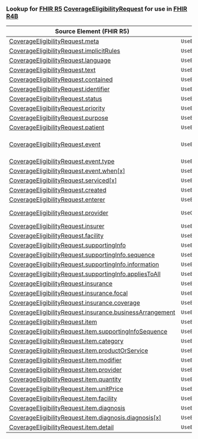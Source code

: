 ### Lookup for [FHIR R5](https://hl7.org/fhir/R5/) [CoverageEligibilityRequest](https://hl7.org/fhir/R5/CoverageEligibilityRequest.html) for use in [FHIR R4B](https://hl7.org/fhir/R4B/)

| Source Element (FHIR R5) | Usage | Target |
| -------------- | ----- | ------ |
| [CoverageEligibilityRequest.meta](https://hl7.org/fhir/R5/CoverageEligibilityRequest.html#resource) | `UseElementSameName` | [CoverageEligibilityRequest.meta](https://hl7.org/fhir/R4B/CoverageEligibilityRequest.html#resource) |
| [CoverageEligibilityRequest.implicitRules](https://hl7.org/fhir/R5/CoverageEligibilityRequest.html#resource) | `UseElementSameName` | [CoverageEligibilityRequest.implicitRules](https://hl7.org/fhir/R4B/CoverageEligibilityRequest.html#resource) |
| [CoverageEligibilityRequest.language](https://hl7.org/fhir/R5/CoverageEligibilityRequest.html#resource) | `UseElementSameName` | [CoverageEligibilityRequest.language](https://hl7.org/fhir/R4B/CoverageEligibilityRequest.html#resource) |
| [CoverageEligibilityRequest.text](https://hl7.org/fhir/R5/CoverageEligibilityRequest.html#resource) | `UseElementSameName` | [CoverageEligibilityRequest.text](https://hl7.org/fhir/R4B/CoverageEligibilityRequest.html#resource) |
| [CoverageEligibilityRequest.contained](https://hl7.org/fhir/R5/CoverageEligibilityRequest.html#resource) | `UseElementSameName` | [CoverageEligibilityRequest.contained](https://hl7.org/fhir/R4B/CoverageEligibilityRequest.html#resource) |
| [CoverageEligibilityRequest.identifier](https://hl7.org/fhir/R5/CoverageEligibilityRequest.html#resource) | `UseElementSameName` | [CoverageEligibilityRequest.identifier](https://hl7.org/fhir/R4B/CoverageEligibilityRequest.html#resource) |
| [CoverageEligibilityRequest.status](https://hl7.org/fhir/R5/CoverageEligibilityRequest.html#resource) | `UseElementSameName` | [CoverageEligibilityRequest.status](https://hl7.org/fhir/R4B/CoverageEligibilityRequest.html#resource) |
| [CoverageEligibilityRequest.priority](https://hl7.org/fhir/R5/CoverageEligibilityRequest.html#resource) | `UseElementSameName` | [CoverageEligibilityRequest.priority](https://hl7.org/fhir/R4B/CoverageEligibilityRequest.html#resource) |
| [CoverageEligibilityRequest.purpose](https://hl7.org/fhir/R5/CoverageEligibilityRequest.html#resource) | `UseElementSameName` | [CoverageEligibilityRequest.purpose](https://hl7.org/fhir/R4B/CoverageEligibilityRequest.html#resource) |
| [CoverageEligibilityRequest.patient](https://hl7.org/fhir/R5/CoverageEligibilityRequest.html#resource) | `UseElementSameName` | [CoverageEligibilityRequest.patient](https://hl7.org/fhir/R4B/CoverageEligibilityRequest.html#resource) |
| [CoverageEligibilityRequest.event](https://hl7.org/fhir/R5/CoverageEligibilityRequest.html#resource) | `UseExtension` | [http://hl7.org/fhir/5.0/StructureDefinition/extension-CoverageEligibilityRequest.event](StructureDefinition-ext-R5-CoverageEligibilityRequest.event.html) |
| [CoverageEligibilityRequest.event.type](https://hl7.org/fhir/R5/CoverageEligibilityRequest.html#resource) | `UseExtensionFromAncestor` | - |
| [CoverageEligibilityRequest.event.when[x]](https://hl7.org/fhir/R5/CoverageEligibilityRequest.html#resource) | `UseExtensionFromAncestor` | - |
| [CoverageEligibilityRequest.serviced[x]](https://hl7.org/fhir/R5/CoverageEligibilityRequest.html#resource) | `UseElementSameName` | [CoverageEligibilityRequest.serviced[x]](https://hl7.org/fhir/R4B/CoverageEligibilityRequest.html#resource) |
| [CoverageEligibilityRequest.created](https://hl7.org/fhir/R5/CoverageEligibilityRequest.html#resource) | `UseElementSameName` | [CoverageEligibilityRequest.created](https://hl7.org/fhir/R4B/CoverageEligibilityRequest.html#resource) |
| [CoverageEligibilityRequest.enterer](https://hl7.org/fhir/R5/CoverageEligibilityRequest.html#resource) | `UseElementSameName` | [CoverageEligibilityRequest.enterer](https://hl7.org/fhir/R4B/CoverageEligibilityRequest.html#resource) |
| [CoverageEligibilityRequest.provider](https://hl7.org/fhir/R5/CoverageEligibilityRequest.html#resource) | `UseOneOf` | [CoverageEligibilityRequest.provider](https://hl7.org/fhir/R4B/CoverageEligibilityRequest.html#resource)<br />[CoverageEligibilityRequest.provider](https://hl7.org/fhir/R4B/CoverageEligibilityRequest.html#resource) |
| [CoverageEligibilityRequest.insurer](https://hl7.org/fhir/R5/CoverageEligibilityRequest.html#resource) | `UseElementSameName` | [CoverageEligibilityRequest.insurer](https://hl7.org/fhir/R4B/CoverageEligibilityRequest.html#resource) |
| [CoverageEligibilityRequest.facility](https://hl7.org/fhir/R5/CoverageEligibilityRequest.html#resource) | `UseElementSameName` | [CoverageEligibilityRequest.facility](https://hl7.org/fhir/R4B/CoverageEligibilityRequest.html#resource) |
| [CoverageEligibilityRequest.supportingInfo](https://hl7.org/fhir/R5/CoverageEligibilityRequest.html#resource) | `UseElementSameName` | [CoverageEligibilityRequest.supportingInfo](https://hl7.org/fhir/R4B/CoverageEligibilityRequest.html#resource) |
| [CoverageEligibilityRequest.supportingInfo.sequence](https://hl7.org/fhir/R5/CoverageEligibilityRequest.html#resource) | `UseElementSameName` | [CoverageEligibilityRequest.supportingInfo.sequence](https://hl7.org/fhir/R4B/CoverageEligibilityRequest.html#resource) |
| [CoverageEligibilityRequest.supportingInfo.information](https://hl7.org/fhir/R5/CoverageEligibilityRequest.html#resource) | `UseElementSameName` | [CoverageEligibilityRequest.supportingInfo.information](https://hl7.org/fhir/R4B/CoverageEligibilityRequest.html#resource) |
| [CoverageEligibilityRequest.supportingInfo.appliesToAll](https://hl7.org/fhir/R5/CoverageEligibilityRequest.html#resource) | `UseElementSameName` | [CoverageEligibilityRequest.supportingInfo.appliesToAll](https://hl7.org/fhir/R4B/CoverageEligibilityRequest.html#resource) |
| [CoverageEligibilityRequest.insurance](https://hl7.org/fhir/R5/CoverageEligibilityRequest.html#resource) | `UseElementSameName` | [CoverageEligibilityRequest.insurance](https://hl7.org/fhir/R4B/CoverageEligibilityRequest.html#resource) |
| [CoverageEligibilityRequest.insurance.focal](https://hl7.org/fhir/R5/CoverageEligibilityRequest.html#resource) | `UseElementSameName` | [CoverageEligibilityRequest.insurance.focal](https://hl7.org/fhir/R4B/CoverageEligibilityRequest.html#resource) |
| [CoverageEligibilityRequest.insurance.coverage](https://hl7.org/fhir/R5/CoverageEligibilityRequest.html#resource) | `UseElementSameName` | [CoverageEligibilityRequest.insurance.coverage](https://hl7.org/fhir/R4B/CoverageEligibilityRequest.html#resource) |
| [CoverageEligibilityRequest.insurance.businessArrangement](https://hl7.org/fhir/R5/CoverageEligibilityRequest.html#resource) | `UseElementSameName` | [CoverageEligibilityRequest.insurance.businessArrangement](https://hl7.org/fhir/R4B/CoverageEligibilityRequest.html#resource) |
| [CoverageEligibilityRequest.item](https://hl7.org/fhir/R5/CoverageEligibilityRequest.html#resource) | `UseElementSameName` | [CoverageEligibilityRequest.item](https://hl7.org/fhir/R4B/CoverageEligibilityRequest.html#resource) |
| [CoverageEligibilityRequest.item.supportingInfoSequence](https://hl7.org/fhir/R5/CoverageEligibilityRequest.html#resource) | `UseElementSameName` | [CoverageEligibilityRequest.item.supportingInfoSequence](https://hl7.org/fhir/R4B/CoverageEligibilityRequest.html#resource) |
| [CoverageEligibilityRequest.item.category](https://hl7.org/fhir/R5/CoverageEligibilityRequest.html#resource) | `UseElementSameName` | [CoverageEligibilityRequest.item.category](https://hl7.org/fhir/R4B/CoverageEligibilityRequest.html#resource) |
| [CoverageEligibilityRequest.item.productOrService](https://hl7.org/fhir/R5/CoverageEligibilityRequest.html#resource) | `UseElementSameName` | [CoverageEligibilityRequest.item.productOrService](https://hl7.org/fhir/R4B/CoverageEligibilityRequest.html#resource) |
| [CoverageEligibilityRequest.item.modifier](https://hl7.org/fhir/R5/CoverageEligibilityRequest.html#resource) | `UseElementSameName` | [CoverageEligibilityRequest.item.modifier](https://hl7.org/fhir/R4B/CoverageEligibilityRequest.html#resource) |
| [CoverageEligibilityRequest.item.provider](https://hl7.org/fhir/R5/CoverageEligibilityRequest.html#resource) | `UseElementSameName` | [CoverageEligibilityRequest.item.provider](https://hl7.org/fhir/R4B/CoverageEligibilityRequest.html#resource) |
| [CoverageEligibilityRequest.item.quantity](https://hl7.org/fhir/R5/CoverageEligibilityRequest.html#resource) | `UseElementSameName` | [CoverageEligibilityRequest.item.quantity](https://hl7.org/fhir/R4B/CoverageEligibilityRequest.html#resource) |
| [CoverageEligibilityRequest.item.unitPrice](https://hl7.org/fhir/R5/CoverageEligibilityRequest.html#resource) | `UseElementSameName` | [CoverageEligibilityRequest.item.unitPrice](https://hl7.org/fhir/R4B/CoverageEligibilityRequest.html#resource) |
| [CoverageEligibilityRequest.item.facility](https://hl7.org/fhir/R5/CoverageEligibilityRequest.html#resource) | `UseElementSameName` | [CoverageEligibilityRequest.item.facility](https://hl7.org/fhir/R4B/CoverageEligibilityRequest.html#resource) |
| [CoverageEligibilityRequest.item.diagnosis](https://hl7.org/fhir/R5/CoverageEligibilityRequest.html#resource) | `UseElementSameName` | [CoverageEligibilityRequest.item.diagnosis](https://hl7.org/fhir/R4B/CoverageEligibilityRequest.html#resource) |
| [CoverageEligibilityRequest.item.diagnosis.diagnosis[x]](https://hl7.org/fhir/R5/CoverageEligibilityRequest.html#resource) | `UseElementSameName` | [CoverageEligibilityRequest.item.diagnosis.diagnosis[x]](https://hl7.org/fhir/R4B/CoverageEligibilityRequest.html#resource) |
| [CoverageEligibilityRequest.item.detail](https://hl7.org/fhir/R5/CoverageEligibilityRequest.html#resource) | `UseElementSameName` | [CoverageEligibilityRequest.item.detail](https://hl7.org/fhir/R4B/CoverageEligibilityRequest.html#resource) |
